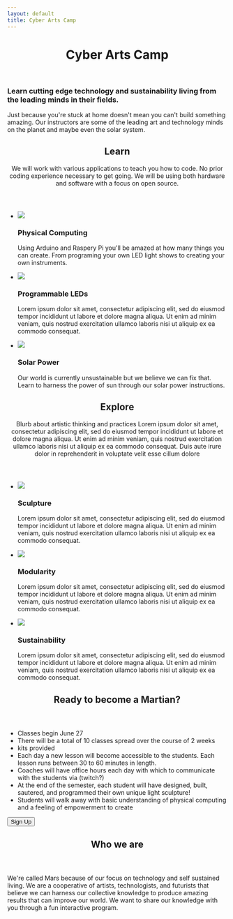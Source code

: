 ```yaml
---
layout: default
title: Cyber Arts Camp
---
```



<header class="header">
	<h1>Cyber Arts Camp</h1>
	<nav>
	</nav>
</header>

<article id="Splash">
    <section class="splash_intro">
            <h1>Learn cutting edge technology and sustainability living from the leading minds in their fields. </h1>
            <p class="blurb">Just because you're stuck at home doesn't mean you can't build something amazing. Our instructors are some of the leading art and technology minds on the planet and maybe even the solar system. </p>
    </section>
    <section class="splash_learn threeup">
            <header>
                    <h2><span>Learn</span></h2>
                    <p class="blurb"><span>We will work with various applications to teach you how to code. No prior coding experience necessary to get going. We will be using both hardware and software with a focus on open source.</span></p>
            </header>
            <ul>
                    <li>
                        <img src="/images/main-arduino.jpg">
                        <div class="text">
                                <h3>Physical Computing</h3>
                                <p>Using Arduino and Raspery Pi you'll be amazed at how many things you can create. From programing your own LED light shows to creating your own instruments.</p>
                        </div>
                    </li>
                    <li>
                        <img src="/images/main-dome.jpg">
                        <div class="text">
                                <h3>Programmable LEDs</h3>
                                <p>Lorem ipsum dolor sit amet, consectetur adipiscing elit, sed do eiusmod tempor incididunt ut labore et dolore magna aliqua. Ut enim ad minim veniam, quis nostrud exercitation ullamco laboris nisi ut aliquip ex ea commodo consequat. </p> 
                        </div>
                    </li>
                    <li>
                        <img src="/images/main-solar.jpg">
                        <div class="text">
                                <h3>Solar Power</h3>
                                <p>Our world is currently unsustainable but we believe we can fix that. Learn to harness the power of sun through our solar power instructions.</p>
                        </div>
                    </li>
            </ul>
    </section>
    <section class="splash_explore threeup">
            <header>
                    <h2><span>Explore</span></h2>
                    <p class="blurb"><span>Blurb about artistic thinking and practices Lorem ipsum dolor sit amet, consectetur adipiscing elit, sed do eiusmod tempor incididunt ut labore et dolore magna aliqua. Ut enim ad minim veniam, quis nostrud exercitation ullamco laboris nisi ut aliquip ex ea commodo consequat. Duis aute irure dolor in reprehenderit in voluptate velit esse cillum dolore</span></p>
            </header>
            <ul>
                    <li>
                            <img src="/images/mars_planet.jpg">
                            <div class="text">
                                    <h3>Sculpture</h3>
                                    <p>Lorem ipsum dolor sit amet, consectetur adipiscing elit, sed do eiusmod tempor incididunt ut labore et dolore magna aliqua. Ut enim ad minim veniam, quis nostrud exercitation ullamco laboris nisi ut aliquip ex ea commodo consequat. </p> 
                            </div>                                 
                    </li>
                    <li>
                            <img src="/images/mars_planet.jpg">
                            <div class="text">
                                    <h3>Modularity</h3>
                                    <p>Lorem ipsum dolor sit amet, consectetur adipiscing elit, sed do eiusmod tempor incididunt ut labore et dolore magna aliqua. Ut enim ad minim veniam, quis nostrud exercitation ullamco laboris nisi ut aliquip ex ea commodo consequat. </p> 
                            </div>
                    </li>
                    <li>
                            <img src="/images/mars_planet.jpg">
                            <div class="text">
                                    <h3>Sustainability</h3>
                                    <p>Lorem ipsum dolor sit amet, consectetur adipiscing elit, sed do eiusmod tempor incididunt ut labore et dolore magna aliqua. Ut enim ad minim veniam, quis nostrud exercitation ullamco laboris nisi ut aliquip ex ea commodo consequat. </p> 
                            </div>
                    </li>
            </ul>
    </section>
    <!--  <section class="splash_video">
            <div class="video">
                    <iframe src="https://drive.google.com/file/d/1j3SPcu9vqB0AtA5cug5AjnWLVEOzSvO8/preview" width="640" height="480"></iframe>
            </div>
    </section> -->
    <section class="splash_request">
            <header>
                    <h2>Ready to become a Martian?</h2>
            </header>
            <ul>
                    <li>Classes begin June 27</li>
                    <li>There will be a total of 10 classes spread over the course of 2 weeks</li>
                    <li>kits provided</li>
                    <li>Each day a new lesson will become accessible to the students. Each lesson runs between 30 to 60 minutes in length.</li>
                    <li>Coaches will have office hours each day with which to communicate with the students via (twitch?)</li>
                    <li>At the end of the semester, each student will have designed, built, sautered, and programmed their own unique light sculpture!</li>
                    <li>Students will walk away with basic understanding of physical computing and a feeling of empowerment to create</li>
            </ul>            
            <button class="splash-request-btn btn btn-large" href="https://docs.google.com/forms/d/1BTExqKVj07ov7qJdXcxT_QHW1URx6gj1EDlOVnyMaYY/prefill">Sign Up</button>
    </section>
    <section class="splash_about">
            <header>
                    <h2>Who we are</h2>
            </header>
            <p>We're called Mars because of our focus on technology and self sustained living. We are a cooperative of artists, technologists, and futurists that believe we can harness our collective knowledge to produce amazing results that can improve our world. We want to share our knowledge with you through a fun interactive program.</p>
    </section>
</article>

